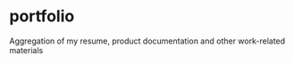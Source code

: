 portfolio
=========

Aggregation of my resume, product documentation and other work-related materials
